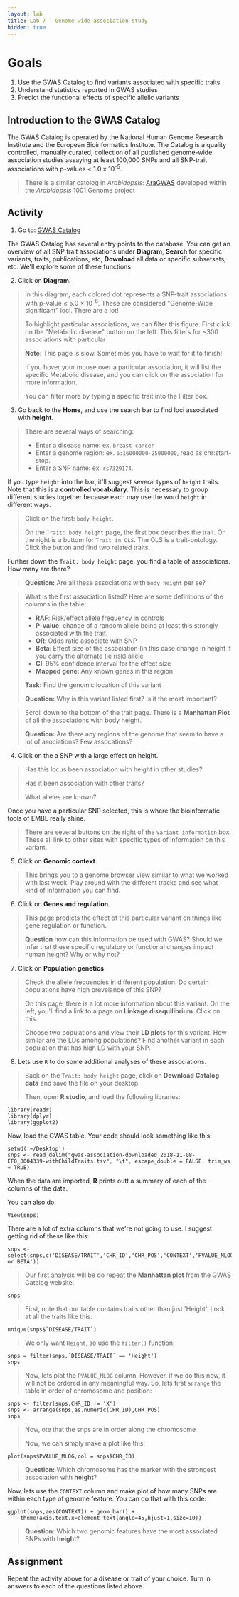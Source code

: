 ```yaml
---
layout: lab
title: Lab 7 - Genome-wide association study
hidden: true
---
```


# Goals

1. Use the GWAS Catalog to find variants associated with specific traits
2. Understand statistics reported in GWAS studies
3. Predict the functional effects of specific allelic variants
	


## Introduction to the GWAS Catalog

The GWAS Catalog is operated by the National Human Genome Research Institute and the European Bioinformatics Institute. The Catalog is a quality controlled, manually curated, collection of all published genome-wide association studies assaying at least 100,000 SNPs and all SNP-trait associations with p-values < 1.0 x 10<sup>-5</sup>. 

> There is a similar catolog in *Arabidopsis*: [AraGWAS](https://aragwas.1001genomes.org) developed within the *Arabidopsis* 1001 Genome project


## Activity

1) Go to: [GWAS Catalog](https://www.ebi.ac.uk/gwas/)

The GWAS Catalog has several entry points to the database. You can get an overview of all SNP trait associations under **Diagram**, **Search** for specific variants, traits, publications, etc, **Download** all data or specific subsetsets, etc. We'll explore some of these functions

2) Click on **Diagram**.
> In this diagram, each colored dot represents a SNP-trait associations with p-value ≤ 5.0 × 10<sup>-8</sup>. These are considered "Genome-Wide significant" loci. There are a lot!
> 
> To highlight particular associations, we can filter this figure. First click on the "Metabolic disease" button on the left. This filters for ~300 associations with particular 
> 
> **Note:** This page is slow. Sometimes you have to wait for it to finish!
> 
> If you hover your mouse over a particular association, it will list the specific Metabolic disease, and you can click on the association for more information. 
> 
> You can filter more by typing a specific trait into the Filter box. 


3) Go back to the **Home**, and use the search bar to find loci associated with **height**.
> There are several ways of searching:
> 
> - Enter a disease name: ex. `breast cancer`
> - Enter a genome region: ex. `6:16000000-25000000`, read as chr:start-stop.
> - Enter a SNP name: ex. `rs7329174`.

If you type `height` into the bar, it'll suggest several types of `height` traits. Note that this is a **controlled vocabulary**. This is necessary to group different studies together because each may use the word `height` in different ways. 

> Click on the first: `body height`.
> 
> On the `Trait: body height` page, the first box describes the trait. On the right is a buttom for `Trait in OLS`. The OLS is a trait-ontology. Click the button and find two related traits.

Further down the `Trait: body height` page, you find a table of associations. How many are there?

> **Question:** Are all these associations with `body height` per se? 

> What is the first association listed? Here are some definitions of the columns in the table:
> 
> - **RAF**: Risk/effect allele frequency in controls 
> - **P-value**: change of a random allele being at least this strongly associated with the trait.
> - **OR**: Odds ratio associate with SNP
> - **Beta**: Effect size of the association (in this case change in height if you carry the alternate (ie risk) allele
> - **CI**: 95% confidence interval for the effect size
> - **Mapped gene**: Any known genes in this region
>
> **Task:** Find the genomic location of this variant
> 
> **Question:** Why is this variant listed first? Is it the most important?

> Scroll down to the bottom of the trait page. There is a **Manhattan Plot** of all the associations with body height. 
> 
> **Question:** Are there any regions of the genome that seem to have a lot of asociations? Few assocations?

4) Click on the a SNP with a large effect on height.

> Has this locus been association with height in other studies? 
> 
> Has it been association with other traits?
> 
> What alleles are known?

Once you have a particular SNP selected, this is where the bioinformatic tools of EMBL really shine.

> There are several buttons on the right of the `Variant information` box. These all link to other sites with specific types of information on this variant. 

5) Click on **Genomic context**. 
> This brings you to a genome browser view similar to what we worked with last week. Play around with the different tracks and see what kind of information you can find.

6) Click on **Genes and regulation**. 
> This page predicts the effect of this particular variant on things like gene regulation or function.
> 
> **Question** how can this information be used with GWAS? Should we infer that these specific regulatory or functional changes impact human height? Why or why not?

7) Click on **Population genetics**

> Check the allele frequencies in different population. Do certain populations have high prevelance of this SNP? 
>
> On this page, there is a lot more information about this variant. On the left, you'll find a link to a page on **Linkage disequilibrium**. Click on this. 
> 
> Choose two populations and view their **LD plot**s for this variant. How similar are the LDs among populations? Find another variant in each population that has high LD with your SNP.

8) Lets use `R` to do some additional analyses of these associations.

> Back on the `Trait: body height` page, click on **Download Catalog data** and save the file on your desktop.
> 
> Then, open **R studio**, and load the following libraries:

```
library(readr)
library(dplyr)
library(ggplot2)
```

Now, load the GWAS table. Your code should look something like this:


```
setwd('~/Desktop')
snps <- read_delim("gwas-association-downloaded_2018-11-08-EFO_0004339-withChildTraits.tsv", "\t", escape_double = FALSE, trim_ws = TRUE)
```

When the data are imported, **R** prints outt a summary of each of the columns of the data.

You can also do:

```
View(snps)
```

There are a lot of extra columns that we're not going to use. I suggest getting rid of these like this:

```
snps <- select(snps,c('DISEASE/TRAIT','CHR_ID','CHR_POS','CONTEXT','PVALUE_MLOG','OR or BETA'))
```
> Our first analysis will be do repeat the **Manhattan plot** from the GWAS Catalog website.
> 
```
snps
```
> First, note that our table contains traits other than just 'Height'. Look at all the traits like this:
```
unique(snps$`DISEASE/TRAIT`)
```
>
> We only want `Height`, so use the `filter()` function:
```
snps = filter(snps,`DISEASE/TRAIT` == 'Height')
snps
```
>
> Now, lets plot the `PVALUE_MLOG` column. However, if we do this now, it will not be ordered in any meaningful way. So, lets first `arrange` the table in order of chromosome and position:
```
snps <- filter(snps,CHR_ID != 'X')
snps <- arrange(snps,as.numeric(CHR_ID),CHR_POS)
snps
```
> Now, ote that the snps are in order along the chromosome
> 
> Now, we can simply make a plot like this:
```
plot(snps$PVALUE_MLOG,col = snps$CHR_ID)
```

> **Question:** Which chromosome has the marker with the strongest association with **height**?

Now, lets use the `CONTEXT` column and make plot of how many SNPs are within each type of genome feature. You can do that with this code:

```
ggplot(snps,aes(CONTEXT)) + geom_bar() + 
	theme(axis.text.x=element_text(angle=45,hjust=1,size=10))
```
> **Question:** Which two genomic features have the most associated SNPs with **height**?

## Assignment

Repeat the activity above for a disease or trait of your choice. Turn in answers to each of the questions listed above.
